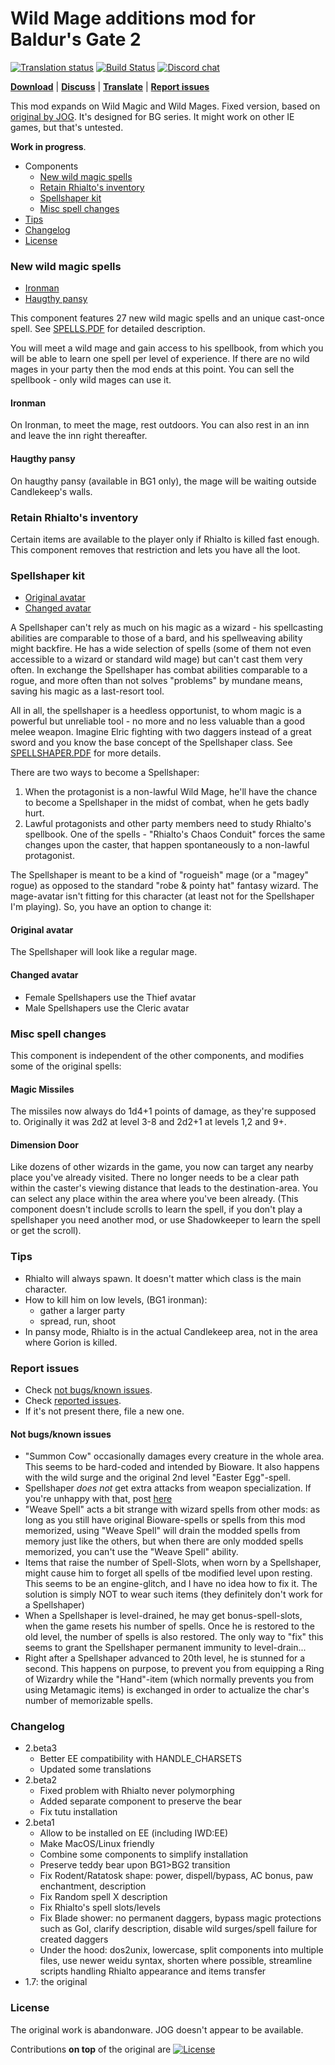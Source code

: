 # Wild Mage additions mod for Baldur's Gate 2

[![Translation status](https://tra.bgforge.net/widgets/infinity-engine/-/wild-mage-additions/svg-badge.svg)](https://tra.bgforge.net/projects/infinity-engine/wild-mage-additions/)
[![Build Status](https://golem.bgforge.net/mods/wild-mage-additions/status.svg)](https://golem.bgforge.net/mods/wild-mage-additions)
[![Discord chat](https://img.shields.io/discord/420268540700917760?logo=discord)](https://discord.gg/4Yqfggm)

[__Download__](https://github.com/BGforgeNet/bg2-wildmage/releases/latest)
 | [__Discuss__](https://forums.bgforge.net/viewtopic.php?f=4&t=17)
 | [__Translate__](https://tra.bgforge.net/projects/infinity-engine/wild-mage-additions/)
 | [__Report issues__](#report-issues)

This mod expands on Wild Magic and Wild Mages. Fixed version, based on [original by JOG](http://mods.jo-ge.net/bg/shaper.htm).
It's designed for BG series. It might work on other IE games, but that's untested.

**Work in progress**.

- Components
  - [New wild magic spells](#new-wild-magic-spells)
  - [Retain Rhialto's inventory](#retain-rhialtos-inventory)
  - [Spellshaper kit](#spellshaper-kit)
  - [Misc spell changes](#misc-spell-changes)
- [Tips](#tips)
- [Changelog](#changelog)
- [License](#license)

### New wild magic spells
- [Ironman](#ironman)
- [Haugthy pansy](#haugthy-pansy)

This component features 27 new wild magic spells and an unique cast-once spell. See [SPELLS.PDF](wildmage/docs/spells.pdf) for detailed description.

You will meet a wild mage and gain access to his spellbook, from which you will be able to learn one spell per level of experience. If there are no wild mages in your party then the mod ends at this point. You can sell the spellbook - only wild mages can use it.

#### Ironman
On Ironman, to meet the mage, rest outdoors. You can also rest in an inn and leave the inn right thereafter.

#### Haugthy pansy
On haugthy pansy (available in BG1 only), the mage will be waiting outside Candlekeep's walls.

### Retain Rhialto's inventory
Certain items are available to the player only if Rhialto is killed fast enough. This component removes that restriction and lets you have all the loot.

### Spellshaper kit
- [Original avatar](#original-avatar)
- [Changed avatar](#changed-avatar)

A Spellshaper can't rely as much on his magic as a wizard - his spellcasting abilities are comparable to those of a bard, and his spellweaving ability might backfire. He has a wide selection of spells (some of them not even accessible to a wizard or standard wild mage) but can't cast them very often. In exchange the Spellshaper has combat abilities comparable to a rogue, and more often than not solves "problems" by mundane means, saving his magic as a last-resort tool.

All in all, the spellshaper is a heedless opportunist, to whom magic is a powerful but unreliable tool - no more and no less valuable than a good melee weapon. Imagine Elric fighting with two daggers instead of a great sword and you know the base concept of the Spellshaper class. See [SPELLSHAPER.PDF](wildmage/docs/spellshaper.pdf) for more details.

There are two ways to become a Spellshaper:

1. When the protagonist is a non-lawful Wild Mage, he'll have the chance to become a Spellshaper in the midst of combat, when he gets badly hurt.
2. Lawful protagonists and other party members need to study Rhialto's spellbook. One of the spells - "Rhialto's Chaos Conduit" forces the same changes upon the caster, that happen spontaneously to a non-lawful protagonist.

The Spellshaper is meant to be a kind of "rogueish" mage (or a "magey" rogue) as opposed to the standard "robe & pointy hat" fantasy wizard. The mage-avatar isn't fitting for this character (at least not for the Spellshaper I'm playing). So, you have an option to change it:

#### Original avatar
The Spellshaper will look like a regular mage.
#### Changed avatar
- Female Spellshapers use the Thief avatar
- Male Spellshapers use the Cleric avatar

### Misc spell changes

This component is independent of the other components, and modifies some of the original spells:

#### Magic Missiles
The missiles now always do 1d4+1 points of damage, as they're supposed to. Originally it was 2d2 at level 3-8 and 2d2+1 at levels 1,2 and 9+.

#### Dimension Door
Like dozens of other wizards in the game, you now can target any nearby place you've already visited. There no longer needs to be a clear path within the caster's viewing distance that leads to the destination-area. You can select any place within the area where you've been already. (This component doesn't include scrolls to learn the spell, if you don't play a spellshaper you need another mod, or use Shadowkeeper to learn the spell or get the scroll).

### Tips
- Rhialto will always spawn. It doesn't matter which class is the main character.
- How to kill him on low levels, (BG1 ironman):
  - gather a larger party
  - spread, run, shoot
- In pansy mode, Rhialto is in the actual Candlekeep area, not in the area where Gorion is killed.

### Report issues
- Check [not bugs/known issues](#not-bugsknown-issues).
- Check [reported issues](https://github.com/BGforgeNet/bg2-wildmage/issues?utf8=%E2%9C%93&q=is%3Aissue).
- If it's not present there, file a new one.

#### Not bugs/known issues
- "Summon Cow" occasionally damages every creature in the whole area. This seems to be hard-coded and intended by Bioware. It also happens with the wild surge and the original 2nd level "Easter Egg"-spell.
- Spellshaper *does not* get extra attacks from weapon specialization. If you're unhappy with that, post [here](https://github.com/BGforgeNet/bg2-wildmage/issues/2)
- "Weave Spell" acts a bit strange with wizard spells from other mods: as long as you still have original Bioware-spells or spells from this mod memorized, using "Weave Spell" will drain the modded spells from memory just like the others, but when there are only modded spells memorized, you can't use the "Weave Spell" ability.
- Items that raise the number of Spell-Slots, when worn by a Spellshaper, might cause him to forget all spells of tbe modified level upon resting. This seems to be an engine-glitch, and I have no idea how to fix it. The solution is simply NOT to wear such items (they definitely don't work for a Spellshaper)
- When a Spellshaper is level-drained, he may get bonus-spell-slots, when the game resets his number of spells. Once he is restored to the old level, the number of spells is also restored. The only way to "fix" this seems to grant the Spellshaper permanent immunity to level-drain...
- Right after a Spellshaper advanced to 20th level, he is stunned for a second. This happens on purpose, to prevent you from equipping a Ring of Wizardry while the "Hand"-item (which normally prevents you from using Metamagic items) is exchanged in order to actualize the char's number of memorizable spells.

### Changelog
- 2.beta3
  - Better EE compatibility with HANDLE_CHARSETS
  - Updated some translations
- 2.beta2
  - Fixed problem with Rhialto never polymorphing
  - Added separate component to preserve the bear
  - Fix tutu installation
- 2.beta1
  - Allow to be installed on EE (including IWD:EE)
  - Make MacOS/Linux friendly
  - Combine some components to simplify installation
  - Preserve teddy bear upon BG1>BG2 transition
  - Fix Rodent/Ratatosk shape: power, dispell/bypass, AC bonus, paw enchantment, description
  - Fix Random spell X description
  - Fix Rhialto's spell slots/levels
  - Fix Blade shower: no permanent daggers, bypass magic protections such as GoI, clarify description, disable wild surges/spell failure for created daggers
  - Under the hood: dos2unix, lowercase, split components into multiple files, use newer weidu syntax, shorten where possible, streamline scripts handling Rhialto appearance and items transfer
- 1.7: the original


### License
The original work is abandonware. JOG doesn't appear to be available.

Contributions **on top** of the original are <a href="https://creativecommons.org/licenses/by-nc-sa/4.0/">
<img src="https://img.shields.io/badge/license-CC%20BY--NC--SA%204.0-blue.svg" alt="License" />
</a>

